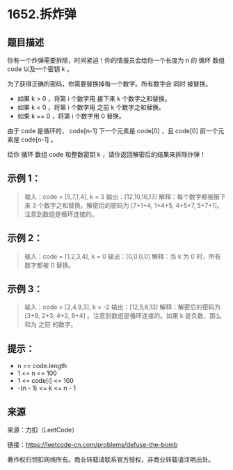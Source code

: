 # 1652.拆炸弹

## 题目描述
你有一个炸弹需要拆除，时间紧迫！你的情报员会给你一个长度为 n 的 循环 数组 code 以及一个密钥 k 。

为了获得正确的密码，你需要替换掉每一个数字。所有数字会 同时 被替换。
- 如果 k > 0 ，将第 i 个数字用 接下来 k 个数字之和替换。
- 如果 k < 0 ，将第 i 个数字用 之前 k 个数字之和替换。
- 如果 k == 0 ，将第 i 个数字用 0 替换。

由于 code 是循环的， code[n-1] 下一个元素是 code[0] ，且 code[0] 前一个元素是 code[n-1] 。

给你 循环 数组 code 和整数密钥 k ，请你返回解密后的结果来拆除炸弹！

 

## 示例 1：

> 输入：code = [5,7,1,4], k = 3
> 输出：[12,10,16,13]
> 解释：每个数字都被接下来 3 个数字之和替换。解密后的密码为 [7+1+4, 1+4+5, 4+5+7, 5+7+1]。注意到数组是循环连接的。

## 示例 2：

> 输入：code = [1,2,3,4], k = 0
> 输出：[0,0,0,0]
> 解释：当 k 为 0 时，所有数字都被 0 替换。

## 示例 3：

> 输入：code = [2,4,9,3], k = -2
> 输出：[12,5,6,13]
> 解释：解密后的密码为 [3+9, 2+3, 4+2, 9+4] 。注意到数组是循环连接的。如果 k 是负数，那么和为 之前 的数字。

 

## 提示：
- n == code.length
- 1 <= n <= 100
- 1 <= code[i] <= 100
- -(n - 1) <= k <= n - 1

## 来源

来源：力扣（LeetCode）

链接：https://leetcode-cn.com/problems/defuse-the-bomb

著作权归领扣网络所有。商业转载请联系官方授权，非商业转载请注明出处。